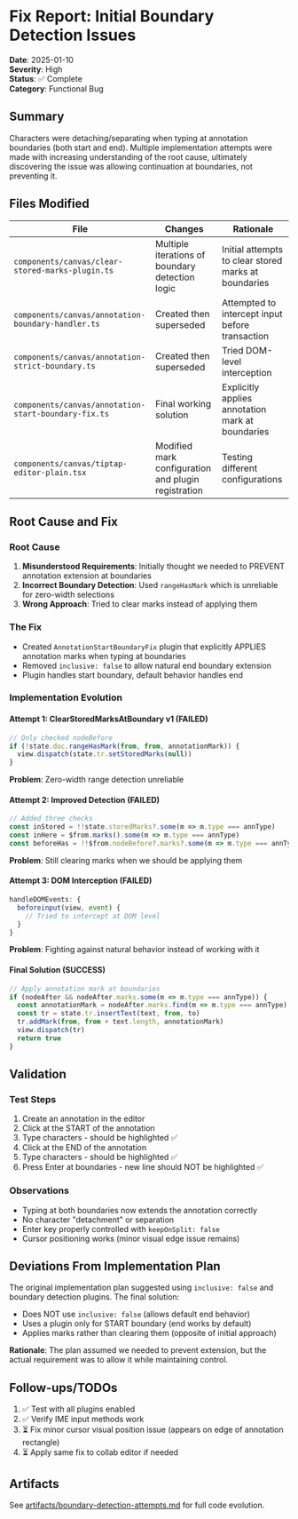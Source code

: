 # Fix Report: Initial Boundary Detection Issues

**Date**: 2025-01-10  
**Severity**: High  
**Status**: ✅ Complete  
**Category**: Functional Bug

## Summary
Characters were detaching/separating when typing at annotation boundaries (both start and end). Multiple implementation attempts were made with increasing understanding of the root cause, ultimately discovering the issue was allowing continuation at boundaries, not preventing it.

## Files Modified

| File | Changes | Rationale |
|------|---------|-----------|
| `components/canvas/clear-stored-marks-plugin.ts` | Multiple iterations of boundary detection logic | Initial attempts to clear stored marks at boundaries |
| `components/canvas/annotation-boundary-handler.ts` | Created then superseded | Attempted to intercept input before transaction |
| `components/canvas/annotation-strict-boundary.ts` | Created then superseded | Tried DOM-level interception |
| `components/canvas/annotation-start-boundary-fix.ts` | Final working solution | Explicitly applies annotation mark at boundaries |
| `components/canvas/tiptap-editor-plain.tsx` | Modified mark configuration and plugin registration | Testing different configurations |

## Root Cause and Fix

### Root Cause
1. **Misunderstood Requirements**: Initially thought we needed to PREVENT annotation extension at boundaries
2. **Incorrect Boundary Detection**: Used `rangeHasMark` which is unreliable for zero-width selections
3. **Wrong Approach**: Tried to clear marks instead of applying them

### The Fix
- Created `AnnotationStartBoundaryFix` plugin that explicitly APPLIES annotation marks when typing at boundaries
- Removed `inclusive: false` to allow natural end boundary extension
- Plugin handles start boundary, default behavior handles end

### Implementation Evolution

#### Attempt 1: ClearStoredMarksAtBoundary v1 (FAILED)
```typescript
// Only checked nodeBefore
if (!state.doc.rangeHasMark(from, from, annotationMark)) {
  view.dispatch(state.tr.setStoredMarks(null))
}
```
**Problem**: Zero-width range detection unreliable

#### Attempt 2: Improved Detection (FAILED)
```typescript
// Added three checks
const inStored = !!state.storedMarks?.some(m => m.type === annType)
const inHere = $from.marks().some(m => m.type === annType)
const beforeHas = !!$from.nodeBefore?.marks?.some(m => m.type === annType)
```
**Problem**: Still clearing marks when we should be applying them

#### Attempt 3: DOM Interception (FAILED)
```typescript
handleDOMEvents: {
  beforeinput(view, event) {
    // Tried to intercept at DOM level
  }
}
```
**Problem**: Fighting against natural behavior instead of working with it

#### Final Solution (SUCCESS)
```typescript
// Apply annotation mark at boundaries
if (nodeAfter && nodeAfter.marks.some(m => m.type === annType)) {
  const annotationMark = nodeAfter.marks.find(m => m.type === annType)
  const tr = state.tr.insertText(text, from, to)
  tr.addMark(from, from + text.length, annotationMark)
  view.dispatch(tr)
  return true
}
```

## Validation

### Test Steps
1. Create an annotation in the editor
2. Click at the START of the annotation
3. Type characters - should be highlighted ✅
4. Click at the END of the annotation  
5. Type characters - should be highlighted ✅
6. Press Enter at boundaries - new line should NOT be highlighted ✅

### Observations
- Typing at both boundaries now extends the annotation correctly
- No character "detachment" or separation
- Enter key properly controlled with `keepOnSplit: false`
- Cursor positioning works (minor visual edge issue remains)

## Deviations From Implementation Plan

The original implementation plan suggested using `inclusive: false` and boundary detection plugins. The final solution:
- Does NOT use `inclusive: false` (allows default end behavior)
- Uses a plugin only for START boundary (end works by default)
- Applies marks rather than clearing them (opposite of initial approach)

**Rationale**: The plan assumed we needed to prevent extension, but the actual requirement was to allow it while maintaining control.

## Follow-ups/TODOs

1. ✅ Test with all plugins enabled
2. ✅ Verify IME input methods work
3. ⏳ Fix minor cursor visual position issue (appears on edge of annotation rectangle)
4. ⏳ Apply same fix to collab editor if needed

## Artifacts

See [artifacts/boundary-detection-attempts.md](../artifacts/boundary-detection-attempts.md) for full code evolution.